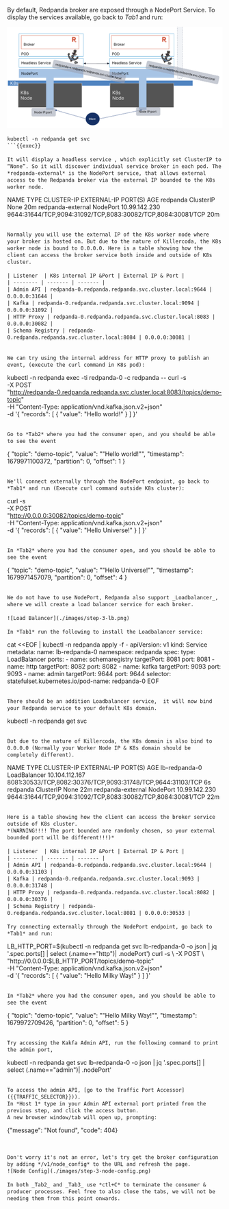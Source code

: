 By default, Redpanda broker are exposed through a NodePort Service. To display the services available, go back to *Tab1* and run:

![Node Port](./images/step-3-np.png)

```
kubectl -n redpanda get svc
```{{exec}}

It will display a headless service , which explicitly set ClusterIP to “None”. So it will discover individual service broker in each pod. The *redpanda-external* is the NodePort service, that allows external access to the Redpanda broker via the external IP bounded to the K8s worker node.
```
NAME                TYPE           CLUSTER-IP      EXTERNAL-IP   PORT(S)                                                       AGE
redpanda            ClusterIP      None            <none>        <none>                                                        20m
redpanda-external   NodePort       10.99.142.230    <none>        9644:31644/TCP,9094:31092/TCP,8083:30082/TCP,8084:30081/TCP   20m
```

Normally you will use the external IP of the K8s worker node where your broker is hosted on. But due to the nature of Killercoda, the K8s worker node is bound to 0.0.0.0. Here is a table showing how the client can access the broker service both inside and outside of K8s cluster. 

| Listener  | K8s internal IP &Port | External IP & Port |
| -------- | ------- | ------- |
| Admin API | redpanda-0.redpanda.redpanda.svc.cluster.local:9644 |	0.0.0.0:31644 |
| Kafka	| redpanda-0.redpanda.redpanda.svc.cluster.local:9094 |	0.0.0.0:31092 |
| HTTP Proxy | redpanda-0.redpanda.redpanda.svc.cluster.local:8083 | 0.0.0.0:30082 |
| Schema Registry | redpanda-0.redpanda.redpanda.svc.cluster.local:8084 | 0.0.0.0:30081 |


We can try using the internal address for HTTP proxy to publish an event, (execute the curl command in K8s pod):

```
kubectl -n redpanda exec -ti redpanda-0 -c redpanda -- curl -s \
  -X POST \
  "http://redpanda-0.redpanda.redpanda.svc.cluster.local:8083/topics/demo-topic" \
  -H "Content-Type: application/vnd.kafka.json.v2+json" \
  -d '{
    "records": [
        { 
            "value": "Hello world!"
        }
    ]
}'
```{{exec}}

Go to *Tab2* where you had the consumer open, and you should be able to see the event

```
{
  "topic": "demo-topic",
  "value": "\"Hello world!\"",
  "timestamp": 1679971100372,
  "partition": 0,
  "offset": 1
}
```

We'll connect externally through the NodePort endpoint, go back to *Tab1* and run (Execute curl command outside K8s cluster):

```
curl -s \
  -X POST \
  "http://0.0.0.0:30082/topics/demo-topic" \
  -H "Content-Type: application/vnd.kafka.json.v2+json" \
  -d '{
    "records": [
        { 
            "value": "Hello Universe!"
        }
    ]
}'
```{{exec}}

In *Tab2* where you had the consumer open, and you should be able to see the event
```
{
  "topic": "demo-topic",
  "value": "\"Hello Universe!\"",
  "timestamp": 1679971457079,
  "partition": 0,
  "offset": 4
}
```

We do not have to use NodePort, Redpanda also support _Loadbalancer_, where we will create a load balancer service for each broker. 

![Load Balancer](./images/step-3-lb.png)

In *Tab1* run the following to install the Loadbalancer service:

```
cat <<EOF | kubectl -n redpanda apply -f -
apiVersion: v1
kind: Service
metadata:
  name: lb-redpanda-0
  namespace: redpanda
spec:
  type: LoadBalancer
  ports:
    - name: schemaregistry
      targetPort: 8081
      port: 8081
    - name: http
      targetPort: 8082
      port: 8082
    - name: kafka
      targetPort: 9093
      port: 9093
    - name: admin
      targetPort: 9644
      port: 9644
  selector:
    statefulset.kubernetes.io/pod-name: redpanda-0
EOF
```{{exec}}

There should be an addition Loadbalancer service,  it will now bind your Redpanda service to your default K8s domain. 

```
kubectl -n redpanda get svc
```{{exec}}

But due to the nature of Killercoda, the K8s domain is also bind to 0.0.0.0 (Normally your Worker Node IP & K8s domain should be completely different). 

```
NAME                TYPE           CLUSTER-IP       EXTERNAL-IP   PORT(S)                                                       AGE
lb-redpanda-0       LoadBalancer   10.104.112.167   <pending>     8081:30533/TCP,8082:30376/TCP,9093:31748/TCP,9644:31103/TCP   6s
redpanda            ClusterIP      None             <none>        <none>                                                        22m
redpanda-external   NodePort       10.99.142.230    <none>        9644:31644/TCP,9094:31092/TCP,8083:30082/TCP,8084:30081/TCP   22m
```

Here is a table showing how the client can access the broker service outside of K8s cluster. 
*(WARNING!!!! The port bounded are randomly chosen, so your external bounded port will be different!!!)* 

| Listener  | K8s internal IP &Port | External IP & Port |
| -------- | ------- | ------- |
| Admin API | redpanda-0.redpanda.redpanda.svc.cluster.local:9644 |	0.0.0.0:31103 |
| Kafka	| redpanda-0.redpanda.redpanda.svc.cluster.local:9093 |	0.0.0.0:31748 |
| HTTP Proxy | redpanda-0.redpanda.redpanda.svc.cluster.local:8082 | 0.0.0.0:30376 |
| Schema Registry | redpanda-0.redpanda.redpanda.svc.cluster.local:8081 | 0.0.0.0:30533 |

Try connecting externally through the NodePort endpoint, go back to *Tab1* and run:

```
LB_HTTP_PORT=$(kubectl -n redpanda get svc lb-redpanda-0 -o json | jq '.spec.ports[] | select (.name=="http")| .nodePort')
curl -s \
  -X POST \
  "http://0.0.0.0:$LB_HTTP_PORT/topics/demo-topic" \
  -H "Content-Type: application/vnd.kafka.json.v2+json" \
  -d '{
    "records": [
        { 
            "value": "Hello Milky Way!"
        }
    ]
}'
```{{exec}}

In *Tab2* where you had the consumer open, and you should be able to see the event
```
{
  "topic": "demo-topic",
  "value": "\"Hello Milky Way!\"",
  "timestamp": 1679972709426,
  "partition": 0,
  "offset": 5
}
```{{exec}}

Try accessing the Kakfa Admin API, run the following command to print the admin port, 

```
kubectl -n redpanda get svc lb-redpanda-0 -o json | jq '.spec.ports[] | select (.name=="admin")| .nodePort'
```{{exec}}

To access the admin API, [go to the Traffic Port Accessor]({{TRAFFIC_SELECTOR}})).
In *Host 1* type in your Admin API external port printed from the previous step, and click the access button.
A new browser window/tab will open up, prompting:

```
{"message": "Not found", "code": 404}
```


Don't worry it's not an error, let's try get the broker configuration by adding */v1/node_config* to the URL and refresh the page.
![Node Config](./images/step-3-node-config.png)

In both _Tab2_ and _Tab3_ use *ctl+C* to terminate the consumer & producer processes. Feel free to also close the tabs, we will not be needing them from this point onwards. 


